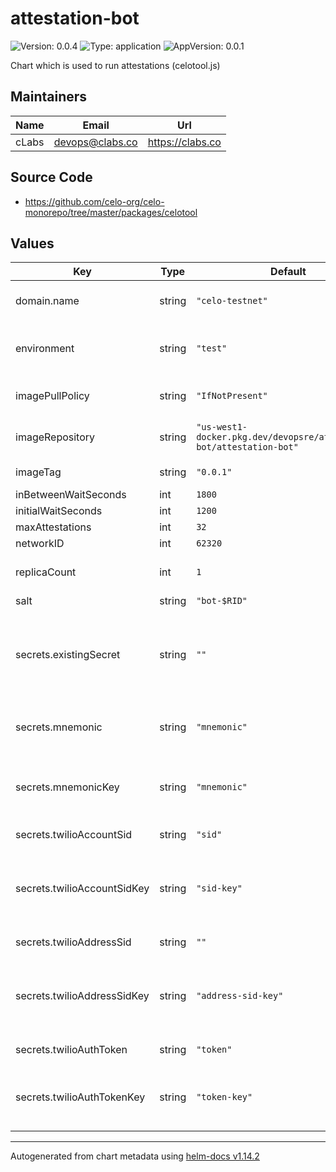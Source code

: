 # attestation-bot

![Version: 0.0.4](https://img.shields.io/badge/Version-0.0.4-informational?style=flat-square) ![Type: application](https://img.shields.io/badge/Type-application-informational?style=flat-square) ![AppVersion: 0.0.1](https://img.shields.io/badge/AppVersion-0.0.1-informational?style=flat-square)

Chart which is used to run attestations (celotool.js)

## Maintainers

| Name | Email | Url |
| ---- | ------ | --- |
| cLabs | <devops@clabs.co> | <https://clabs.co> |

## Source Code

* <https://github.com/celo-org/celo-monorepo/tree/master/packages/celotool>

## Values

| Key | Type | Default | Description |
|-----|------|---------|-------------|
| domain.name | string | `"celo-testnet"` | Forno domain name |
| environment | string | `"test"` | Environment alfajores, baklava, mainnet |
| imagePullPolicy | string | `"IfNotPresent"` | Docker image pull policy |
| imageRepository | string | `"us-west1-docker.pkg.dev/devopsre/attestation-bot/attestation-bot"` | Docker image repository |
| imageTag | string | `"0.0.1"` | Docker image tag |
| inBetweenWaitSeconds | int | `1800` |  |
| initialWaitSeconds | int | `1200` |  |
| maxAttestations | int | `32` |  |
| networkID | int | `62320` | Network ID |
| replicaCount | int | `1` | Number of StatefulSet replicas |
| salt | string | `"bot-$RID"` |  |
| secrets.existingSecret | string | `""` | *Use an existing secret instead*. Name of the *existing* secret. |
| secrets.mnemonic | string | `"mnemonic"` | Mnemonic to use for the accounts |
| secrets.mnemonicKey | string | `"mnemonic"` | Key of the *existing* secret for the mnemonic. |
| secrets.twilioAccountSid | string | `"sid"` | Twilio account SID |
| secrets.twilioAccountSidKey | string | `"sid-key"` | Key of the *existing* secret for the Twilio account SID. |
| secrets.twilioAddressSid | string | `""` | Twilio address SID |
| secrets.twilioAddressSidKey | string | `"address-sid-key"` | Key of the *existing* secret for the Twilio address SID. |
| secrets.twilioAuthToken | string | `"token"` | Twilio auth token |
| secrets.twilioAuthTokenKey | string | `"token-key"` | Key of the *existing* secret for the Twilio auth token. |

----------------------------------------------
Autogenerated from chart metadata using [helm-docs v1.14.2](https://github.com/norwoodj/helm-docs/releases/v1.14.2)
